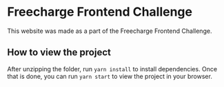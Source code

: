 # Freecharge Frontend Challenge

This website was made as a part of the Freecharge Frontend Challenge.

## How to view the project

After unzipping the folder, run `yarn install` to install dependencies. Once that is done, you can run `yarn start` to view the project in your browser.
